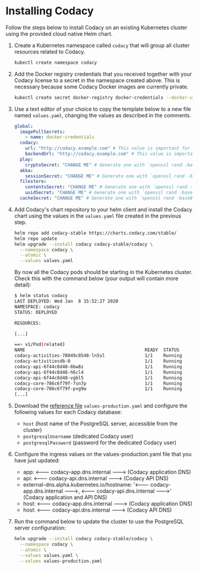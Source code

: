 # Installing Codacy

Follow the steps below to install Codacy on an existing Kubernetes cluster using the provided cloud native Helm chart.

1.  Create a Kubernetes namespace called `codacy` that will group all cluster resources related to Codacy.

    ```bash
    kubectl create namespace codacy
    ```

2.  Add the Docker registry credentials that you received together with your Codacy license to a secret in the namespace created above. This is necessary because some Codacy Docker images are currently private.

    ```bash
    kubectl create secret docker-registry docker-credentials --docker-username=$DOCKER_USERNAME --docker-password=$DOCKER_PASSWORD --namespace codacy
    ```

3.  Use a text editor of your choice to copy the template below to a new file named `values.yaml`, changing the values as described in the comments.

    ```yaml
    global:
      imagePullSecrets:
        - name: docker-credentials
      codacy:
        url: "http://codacy.example.com" # This value is important for VCS configuration and badges to work
        backendUrl: "http://codacy.example.com" # This value is important for VCS configuration and badges to work
      play:
        cryptoSecret: "CHANGE ME" # Generate one with `openssl rand -base64 128 | tr -dc 'a-zA-Z0-9'`
      akka:
        sessionSecret: "CHANGE ME" # Generate one with `openssl rand -base64 128 | tr -dc 'a-zA-Z0-9'`
      filestore:
        contentsSecret: "CHANGE ME" # Generate one with `openssl rand -base64 128 | tr -dc 'a-zA-Z0-9'`
        uuidSecret: "CHANGE ME" # Generate one with `openssl rand -base64 128 | tr -dc 'a-zA-Z0-9'`
      cacheSecret: "CHANGE ME" # Generate one with `openssl rand -base64 128 | tr -dc 'a-zA-Z0-9'`
    ```

4.  Add Codacy's chart repository to your helm client and install the Codacy chart using the values in the `values.yaml` file created in the previous step.

    ```bash
    helm repo add codacy-stable https://charts.codacy.com/stable/
    helm repo update
    helm upgrade --install codacy codacy-stable/codacy \
      --namespace codacy \
      --atomic \
      --values values.yaml
    ```

    By now all the Codacy pods should be starting in the Kubernetes cluster. Check this with the command below (your output will contain more detail):

    ```bash
    $ helm status codacy
    LAST DEPLOYED: Wed Jan  8 15:52:27 2020
    NAMESPACE: codacy
    STATUS: DEPLOYED

    RESOURCES:

    [...]

    ==> v1/Pod(related)
    NAME                                             READY  STATUS            RESTARTS  AGE
    codacy-activities-78849c8548-ln5sl               1/1    Running           4         6m11s
    codacy-activitiesdb-0                            1/1    Running           0         6m3s
    codacy-api-6f44c8d48-6bw8z                       1/1    Running           0         6m11s
    codacy-api-6f44c8d48-h6cl4                       1/1    Running           0         6m11s
    codacy-api-6f44c8d48-vgbl5                       1/1    Running           0         6m11s
    codacy-core-786c6f79f-7sn7p                      1/1    Running           0         6m11s
    codacy-core-786c6f79f-pvg9w                      1/1    Running           0         6m11s
    [...]
    ```

5.  Download the [reference file](https://raw.githubusercontent.com/codacy/chart/master/codacy/values-production.yaml) `values-production.yaml` and configure the following values for each Codacy database:

    -   `host` (host name of the PostgreSQL server, accessible from the cluster)
    -   `postgresqlUsername` (dedicated Codacy user)
    -   `postgresqlPassword` (password for the dedicated Codacy user)

6. Configure the ingress values on the values-production.yaml file that you have just updated:

    -   app: <--- codacy-app.dns.internal ---> (Codacy application DNS)
    -   api: <--- codacy-api.dns.internal ---> (Codacy API DNS)
    -   external-dns.alpha.kubernetes.io/hostname: '<--- codacy-app.dns.internal --->, <--- codacy-api.dns.internal --->' (Codacy application and API DNS)
    -   host: <--- codacy-app.dns.internal ---> (Codacy application DNS)
    -   host: <--- codacy-api.dns.internal ---> (Codacy API DNS)

7.  Run the command below to update the cluster to use the PostgreSQL server configuration:

    ```bash
    helm upgrade --install codacy codacy-stable/codacy \
      --namespace codacy \
      --atomic \
      --values values.yaml \
      --values values-production.yaml
    ```
